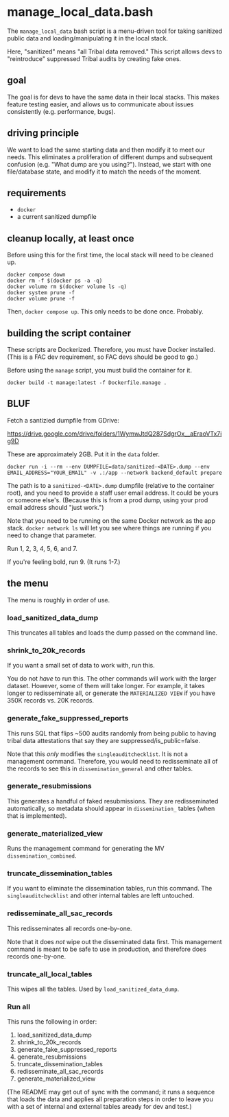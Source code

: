# manage_local_data.bash

The `manage_local_data` bash script is a menu-driven tool for taking sanitized public data and loading/manipulating it in the local stack.

Here, "sanitized" means "all Tribal data removed." This script allows devs to "reintroduce" suppressed Tribal audits by creating fake ones.

## goal

The goal is for devs to have the same data in their local stacks. This makes feature testing easier, and allows us to communicate about issues consistently (e.g. performance, bugs).

## driving principle

We want to load the same starting data and then modify it to meet our needs. This eliminates a proliferation of different dumps and subsequent confusion (e.g. "What dump are you using?"). Instead, we start with one file/database state, and modify it to match the needs of the moment.

## requirements

* `docker`
* a current sanitized dumpfile

## cleanup locally, at least once

Before using this for the first time, the local stack will need to be cleaned up.

```
docker compose down
docker rm -f $(docker ps -a -q)
docker volume rm $(docker volume ls -q)
docker system prune -f
docker volume prune -f
```

Then, `docker compose up`. This only needs to be done once. Probably.


## building the script container

These scripts are Dockerized. Therefore, you must have Docker installed. (This is a FAC dev requirement, so FAC devs should be good to go.)

Before using the `manage` script, you must build the container for it.

```
docker build -t manage:latest -f Dockerfile.manage .
```

## BLUF

Fetch a santizied dumpfile from GDrive:

https://drive.google.com/drive/folders/1WymwJtdQ287SdgrOx__aEraoVTx7ig9D

These are approximately 2GB. Put it in the `data` folder.

```
docker run -i --rm --env DUMPFILE=data/sanitized-<DATE>.dump --env EMAIL_ADDRESS="YOUR_EMAIL" -v .:/app --network backend_default prepare
```

The path is to a `sanitized-<DATE>.dump` dumpfile (relative to the container root), and you need to provide a staff user email address. It could be yours or someone else's. (Because this is from a prod dump, using your prod email address should "just work.")

Note that you need to be running on the same Docker network as the app stack. `docker network ls` will let you see where things are running if you need to change that parameter.

Run 1, 2, 3, 4, 5, 6, and 7.

If you're feeling bold, run 9. (It runs 1-7.)

## the menu

The menu is roughly in order of use.

### load_sanitized_data_dump

This truncates all tables and loads the dump passed on the command line.

### shrink_to_20k_records

If you want a small set of data to work with, run this. 

You do not *have* to run this. The other commands will work with the larger dataset. However, some of them will take longer. For example, it takes longer to redisseminate all, or generate the `MATERIALIZED VIEW` if you have 350K records vs. 20K records.

### generate_fake_suppressed_reports

This runs SQL that flips ~500 audits randomly from being public to having tribal data attestations that say they are suppressed/is_public=false. 

Note that this *only* modifies the `singleauditchecklist`. It is not a management command. Therefore, you would need to redisseminate all of the records to see this in `dissemination_general` and other tables.

### generate_resubmissions

This generates a handful of faked resubmissions. They are redisseminated automatically, so metadata should appear in `dissemination_` tables (when that is implemented).

### generate_materialized_view

Runs the management command for generating the MV `dissemination_combined`.

### truncate_dissemination_tables

If you want to eliminate the dissemination tables, run this command. The `singleauditchecklist` and other internal tables are left untouched.

### redisseminate_all_sac_records

This redisseminates all records one-by-one. 

Note that it does *not* wipe out the disseminated data first. This management command is meant to be safe to use in production, and therefore does records one-by-one. 

### truncate_all_local_tables

This wipes all the tables. Used by `load_sanitized_data_dump`. 

### Run all

This runs the following in order:

1. load_sanitized_data_dump
1. shrink_to_20k_records
1. generate_fake_suppressed_reports
1. generate_resubmissions
1. truncate_dissemination_tables
1. redisseminate_all_sac_records
1. generate_materialized_view

(The README may get out of sync with the command; it runs a sequence that loads the data and applies all preparation steps in order to leave you with a set of internal and external tables aready for dev and test.)

